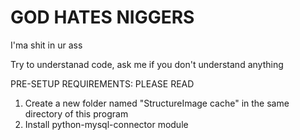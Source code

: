 # GOD HATES NIGGERS
I'ma shit in ur ass

Try to understanad code, ask me if you don't understand anything

PRE-SETUP REQUIREMENTS: PLEASE READ
1) Create a new folder named "StructureImage cache" in the same directory of this program
2) Install python-mysql-connector module
